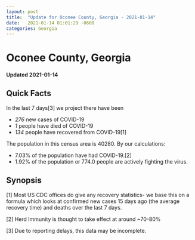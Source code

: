 ```yaml
---
layout: post
title:  "Update for Oconee County, Georgia - 2021-01-14"
date:   2021-01-14 01:01:29 -0600
categories: Georgia
---
```


# Oconee County, Georgia
#### Updated 2021-01-14

## Quick Facts

In the last 7 days[3] we project there have been
- *276* new cases of COVID-19
- *1* people have died of COVID-19
- *134* people have recovered from COVID-19[1]

The population in this census area is 40280. By our calculations:
- 7.03% of the population have had COVID-19.[2]
- 1.92% of the population or 774.0 people are actively fighting the virus.

## Synopsis




[1] Most US CDC offices do give any recovery statistics- we base this on a formula which looks at confirmed new cases
15 days ago (the average recovery time) and deaths over the last 7 days.

[2] Herd Immunity is thought to take effect at around ~70-80%

[3] Due to reporting delays, this data may be incomplete.
 
    